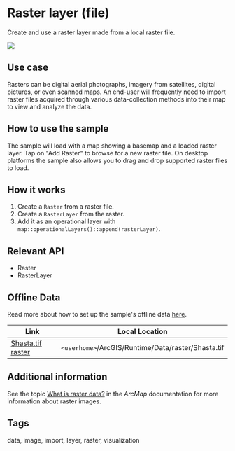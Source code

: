 # Raster layer (file)

Create and use a raster layer made from a local raster file.

![](screenshot.png)

## Use case

Rasters can be digital aerial photographs, imagery from satellites, digital pictures, or even scanned maps. An end-user will frequently need to import raster files acquired through various data-collection methods into their map to view and analyze the data.

## How to use the sample

The sample will load with a map showing a basemap and a loaded raster layer. Tap on "Add Raster" to browse for a new raster file. On desktop platforms the sample also allows you to drag and drop supported raster files to load.

## How it works

1. Create a `Raster` from a raster file.
2. Create a `RasterLayer` from the raster.
3. Add it as an operational layer with `map::operationalLayers()::append(rasterLayer)`.

## Relevant API

* Raster
* RasterLayer

## Offline Data

Read more about how to set up the sample's offline data [here](http://links.esri.com/ArcGISRuntimeQtSamples#use-offline-data-in-the-samples).

Link | Local Location
---------|-------|
|[Shasta.tif raster](https://www.arcgis.com/home/item.html?id=c669445e6cb4490b8306f0c170a9cbb1)| `<userhome>`/ArcGIS/Runtime/Data/raster/Shasta.tif

## Additional information

See the topic [What is raster data?](http://desktop.arcgis.com/en/arcmap/10.3/manage-data/raster-and-images/what-is-raster-data.htm) in the *ArcMap* documentation for more information about raster images.

## Tags

data, image, import, layer, raster, visualization
